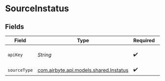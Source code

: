 # SourceInstatus


## Fields

| Field                                                                     | Type                                                                      | Required                                                                  | Description                                                               |
| ------------------------------------------------------------------------- | ------------------------------------------------------------------------- | ------------------------------------------------------------------------- | ------------------------------------------------------------------------- |
| `apiKey`                                                                  | *String*                                                                  | :heavy_check_mark:                                                        | Instatus REST API key                                                     |
| `sourceType`                                                              | [com.airbyte.api.models.shared.Instatus](../../models/shared/Instatus.md) | :heavy_check_mark:                                                        | N/A                                                                       |